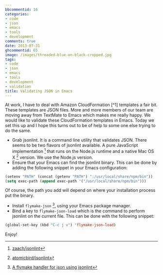 ```yaml
---
bbcommentid: 16
categories:
- code
- json
- emacs
- tools
- development
comments: true
date: 2013-07-31
ghcommentid: 65
image: /images/threaded-blue-on-black-cropped.jpg
tags:
- code
- json
- emacs
- tools
- development
- validation
title: Validating JSON in Emacs
---
```


<meta content="validate" name="keywords">
At work, I have to deal with Amazon CloudFormation [^1] templates a fair bit. These templates are JSON files. More and more members of our team are moving away from TextMate to Emacs which makes me really happy. We would like to validate these CloudFormation templates in Emacs. Today we set this up and I hope this turns out to be of help to some one else trying to do the same.

<!--more-->

* Grab jsonlint. It is a command line utility that validates JSON. There seems to be two flavors of jsonlint available. A pure JavaScript implementation [^2] that runs on the Node.js runtime and a native Mac OS X [^3] version. We use the Node.js version.
* Ensure that your Emacs can find the jsonlint binary. This can be done by adding the following snippet in your Emacs configuration:
```cl
(setenv "PATH" (concat (getenv "PATH") ":/usr/local/share/npm/bin"))
(setq exec-path (append exec-path '("/usr/local/share/npm/bin")))
```
Of course, the path you add will depend on where your installation process put the binary.

* Install `flymake-json` [^4], using your Emacs package manager.
* Bind a key to `flymake-json-load` which is the command to perform jsonlint on the current file. This can be done with the following snippet:
```cl
(global-set-key (kbd "C-c j v") 'flymake-json-load)
```

Enjoy!

[^1]: [CloudFormation](http://aws.amazon.com/cloudformation/)
[^2]: [zaach/jsonlint](https://github.com/zaach/jsonlint)
[^3]: [atomicbird/jsonlint](https://github.com/atomicbird/jsonlint)
[^4]: [A flymake handler for json using jsonlint](http://marmalade-repo.org/packages/flymake-json)